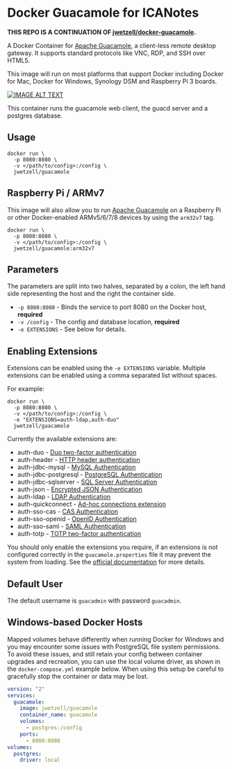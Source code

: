 # Docker Guacamole for ICANotes

**THIS REPO IS A CONTINUATION OF [jwetzell/docker-guacamole](https://github.com/jwetzell/docker-guacamole).**

A Docker Container for [Apache Guacamole](https://guacamole.apache.org/), a client-less remote desktop gateway. It supports standard protocols like VNC, RDP, and SSH over HTML5.

This image will run on most platforms that support Docker including Docker for Mac, Docker for Windows, Synology DSM and Raspberry Pi 3 boards.

[![IMAGE ALT TEXT](http://img.youtube.com/vi/esgaHNRxdhY/0.jpg)](http://www.youtube.com/watch?v=esgaHNRxdhY "Video Title")

This container runs the guacamole web client, the guacd server and a postgres database.

## Usage

```shell
docker run \
  -p 8080:8080 \
  -v </path/to/config>:/config \
  jwetzell/guacamole
```

## Raspberry Pi / ARMv7

This image will also allow you to run [Apache Guacamole](https://guacamole.apache.org/) on a Raspberry Pi or other Docker-enabled ARMv5/6/7/8 devices by using the `arm32v7` tag.

```shell
docker run \
  -p 8080:8080 \
  -v </path/to/config>:/config \
  jwetzell/guacamole:arm32v7
```

## Parameters

The parameters are split into two halves, separated by a colon, the left hand side representing the host and the right the container side.

* `-p 8080:8080` - Binds the service to port 8080 on the Docker host, **required**
* `-v /config` - The config and database location, **required**
* `-e EXTENSIONS` - See below for details.

## Enabling Extensions

Extensions can be enabled using the `-e EXTENSIONS` variable. Multiple extensions can be enabled using a comma separated list without spaces.

For example:

```shell
docker run \
  -p 8080:8080 \
  -v </path/to/config>:/config \
  -e "EXTENSIONS=auth-ldap,auth-duo"
  jwetzell/guacamole
```

Currently the available extensions are:

* auth-duo - [Duo two-factor authentication](https://guacamole.apache.org/doc/gug/duo-auth.html)
* auth-header - [HTTP header authentication](https://guacamole.apache.org/doc/gug/header-auth.html)
* auth-jdbc-mysql - [MySQL Authentication](https://guacamole.apache.org/doc/gug/jdbc-auth.html)
* auth-jdbc-postgresql - [PostgreSQL Authentication](https://guacamole.apache.org/doc/gug/jdbc-auth.html)
* auth-jdbc-sqlserver - [SQL Server Authentication](https://guacamole.apache.org/doc/gug/jdbc-auth.html)
* auth-json - [Encrypted JSON Authentication](https://guacamole.apache.org/doc/gug/json-auth.html)
* auth-ldap - [LDAP Authentication](https://guacamole.apache.org/doc/gug/ldap-auth.html)
* auth-quickconnect - [Ad-hoc connections extension](https://guacamole.apache.org/doc/gug/adhoc-connections.html)
* auth-sso-cas - [CAS Authentication](https://guacamole.apache.org/doc/gug/cas-auth.html)
* auth-sso-openid - [OpenID Authentication](https://guacamole.apache.org/doc/gug/openid-auth.html)
* auth-sso-saml - [SAML Authentication](https://guacamole.apache.org/doc/gug/saml-auth.html)
* auth-totp - [TOTP two-factor authentication](https://guacamole.apache.org/doc/gug/totp-auth.html)

You should only enable the extensions you require, if an extensions is not configured correctly in the `guacamole.properties` file it may prevent the system from loading. See the [official documentation](https://guacamole.apache.org/doc/gug/) for more details.

## Default User

The default username is `guacadmin` with password `guacadmin`.

## Windows-based Docker Hosts

Mapped volumes behave differently when running Docker for Windows and you may encounter some issues with PostgreSQL file system permissions. To avoid these issues, and still retain your config between container upgrades and recreation, you can use the local volume driver, as shown in the `docker-compose.yml` example below. When using this setup be careful to gracefully stop the container or data may be lost.

```yml
version: "2"
services:
  guacamole:
    image: jwetzell/guacamole
    container_name: guacamole
    volumes:
      - postgres:/config
    ports:
      - 8080:8080
volumes:
  postgres:
    driver: local
```
